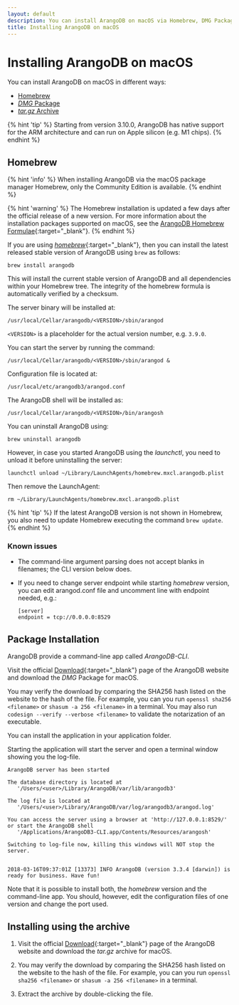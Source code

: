 ```yaml
---
layout: default
description: You can install ArangoDB on macOS via Homebrew, DMG Package or tar.gz Archive
title: Installing ArangoDB on macOS
---
```

Installing ArangoDB on macOS
============================

You can install ArangoDB on macOS in different ways:

- [Homebrew](#homebrew)
- [_DMG_ Package](#package-installation)
- [_tar.gz_ Archive](#installing-using-the-archive)

{% hint 'tip' %}
Starting from version 3.10.0, ArangoDB has native support for the ARM
architecture and can run on Apple silicon (e.g. M1 chips).
{% endhint %}

Homebrew
--------

{% hint 'info' %}
When installing ArangoDB via the macOS package manager Homebrew,
only the Community Edition is available.
{% endhint %}

{% hint 'warning' %}
The Homebrew installation is updated a few days after the
official release of a new version. For more information about
the installation packages supported on macOS, see the 
[ArangoDB Homebrew Formulae](https://formulae.brew.sh/formula/arangodb){:target="_blank"}.
{% endhint %}

If you are using [_homebrew_](http://brew.sh/){:target="_blank"},
then you can install the latest released stable version of ArangoDB using `brew`
 as follows:

```
brew install arangodb
```

This will install the current stable version of ArangoDB and all
dependencies within your Homebrew tree. The integrity of the homebrew formula
is automatically verified by a checksum.


The server binary will be installed at:

```
/usr/local/Cellar/arangodb/<VERSION>/sbin/arangod
```

`<VERSION>` is a placeholder for the actual version number, e.g. `3.9.0`.

You can start the server by running the command:

```
/usr/local/Cellar/arangodb/<VERSION>/sbin/arangod &
```

Configuration file is located at:

```
/usr/local/etc/arangodb3/arangod.conf
```

The ArangoDB shell will be installed as:

```
/usr/local/Cellar/arangodb/<VERSION>/bin/arangosh
```

You can uninstall ArangoDB using:

```
brew uninstall arangodb
```

However, in case you started ArangoDB using the _launchctl_, you
need to unload it before uninstalling the server:

```
launchctl unload ~/Library/LaunchAgents/homebrew.mxcl.arangodb.plist
```

Then remove the LaunchAgent:

```
rm ~/Library/LaunchAgents/homebrew.mxcl.arangodb.plist
```

{% hint 'tip' %}
If the latest ArangoDB version is not shown in Homebrew, you
also need to update Homebrew executing the command `brew update`.
{% endhint %}

### Known issues

- The command-line argument parsing does not accept blanks in filenames; the CLI version below does.
- If you need to change server endpoint while starting _homebrew_ version, you can edit arangod.conf 
  file and uncomment line with endpoint needed, e.g.:
      
      [server]
      endpoint = tcp://0.0.0.0:8529

Package Installation
--------------------

ArangoDB provide a command-line app called *ArangoDB-CLI*.

Visit the official [Download](https://www.arangodb.com/download){:target="_blank"}
page of the ArangoDB website and download the *DMG* Package for macOS.

You may verify the download by comparing the SHA256 hash listed on the website
to the hash of the file. For example, you can you run `openssl sha256 <filename>`
or `shasum -a 256 <filename>` in a terminal. You may also run
`codesign --verify --verbose <filename>` to validate the notarization of an
executable.

You can install the application in your application folder.

Starting the application will start the server and open a terminal window
showing you the log-file.

    ArangoDB server has been started

    The database directory is located at
       '/Users/<user>/Library/ArangoDB/var/lib/arangodb3'

    The log file is located at
       '/Users/<user>/Library/ArangoDB/var/log/arangodb3/arangod.log'

    You can access the server using a browser at 'http://127.0.0.1:8529/'
    or start the ArangoDB shell
       '/Applications/ArangoDB3-CLI.app/Contents/Resources/arangosh'

    Switching to log-file now, killing this windows will NOT stop the server.


    2018-03-16T09:37:01Z [13373] INFO ArangoDB (version 3.3.4 [darwin]) is ready for business. Have fun!

Note that it is possible to install both, the _homebrew_ version and the command-line
app. You should, however, edit the configuration files of one version and change
the port used.

Installing using the archive
----------------------------

1. Visit the official [Download](https://www.arangodb.com/download){:target="_blank"}
   page of the ArangoDB website and download the _tar.gz_ archive for macOS.

2. You may verify the download by comparing the SHA256 hash listed on the website
   to the hash of the file. For example, you can you run `openssl sha256 <filename>`
   or `shasum -a 256 <filename>` in a terminal.

3. Extract the archive by double-clicking the file.

